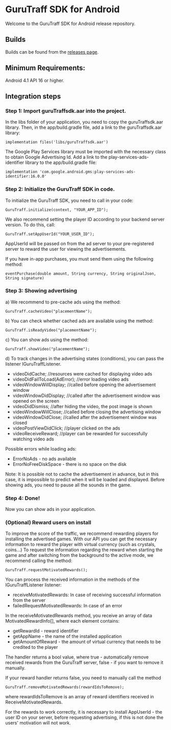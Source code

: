 # GuruTraff SDK for Android

Welcome to the GuruTraff SDK for Android release repository.

## Builds
Builds can be found from the [releases page](https://github.com/gurutraff/gurutraff-sdk-android/releases).

## Minimum Requirements:
 Android 4.1 API 16 or higher.

## Integration steps

### Step 1: Import guruTraffsdk.aar into the project.

In the libs folder of your application, you need to copy the guruTraffsdk.aar library.
Then, in the app/build.gradle file, add a link to the guruTraffsdk.aar library:
    
    implementation files('libs/guruTraffsdk.aar')
     
The Google Play Services library must be imported with the necessary class to obtain Google Advertising Id.
Add a link to the play-services-ads-identifier library to the app/build.gradle file:

  

    implementation 'com.google.android.gms:play-services-ads-identifier:16.0.0'


### Step 2: Initialize the GuruTraff SDK in code.

To initialize the GuruTraff SDK, you need to call in your code: 

	

    GuruTraff.initialize(context, "YOUR_APP_ID");

We also recommend setting the player ID according to your backend server version. To do this, call: 

	

    GuruTraff.setAppUserId("YOUR_USER_ID");

AppUserId will be passed on from the ad server to your pre-registered server to reward the user for viewing the advertisements.

   If you have in-app purchases, you must send them using the following method:
   

    eventPurchase(double amount, String currency, String originalJson, String signature)


### Step 3: Showing advertising

a) We recommend to pre-cache ads using the method:

    GuruTraff.cacheVideo("placementName");

b) You can check whether cached ads are available using the method:

    GuruTraff.isReadyVideo("placementName");

c) You can show ads using the method:

    GuruTraff.showVideo("placementName");

d) To track changes in the advertising states (conditions), you can pass the listener IGuruTraffListener.
- videoDidCache;			          //resources were cached for displaying video ads
- videoDidFailToLoad(AdError);        //error loading video ads
- videoWindowWillDisplay;		      //called before opening the advertisement window
- videoWindowDidDisplay; 			  //called after the advertisement window was opened on the screen
- videoDidDismiss;			          //after hiding the video, the post image is shown
- videoWindowWillClose;			      //called before closing the advertising window
- videoWindowDidClose;			      //called after the advertisement window was closed
- videoPostViewDidClick;              //player clicked on the ads
- videoReceiveReward;                 //player can be rewarded for successfully watching video ads

Possible errors while loading ads:
- ErrorNoAds - no ads available
- ErrorNoFreeDiskSpace - there is no space on the disk
        
Note:
It is possible not to cache the advertisement in advance, but in this case, it is impossible to predict when it will be loaded and displayed.
Before showing ads, you need to pause all the sounds in the game.

### Step 4: Done!

  Now you can show ads in your application.


### (Optional) Reward users on install

To improve the score of the traffic, we recommend rewarding players for installing the advertised games.
With our API you can get the necessary information to reward the player with virtual currency (such as crystals, coins...)
To request the information regarding the reward when starting the game and after switching from the background to the active mode, we recommend calling the method:

    GuruTraff.requestMotivatedRewards();
You can process the received information in the methods of the IGuruTraffListener listener:
- receiveMotivatedRewards: In case of receiving successful information from the server
- failedRequestMotivatedRewards: In case of an error

In the receiveMotivatedRewards method, you receive an array of data MotivatedRewardInfo[], where each element contains:
- getRewardId - reward identifier
- getAppName - the name of the installed application
- getAmountOfReward - the amount of virtual currency that needs to be credited to the player

The handler returns a bool value, where true - automatically remove received rewards from the GuruTraff server, false - if you want to remove it manually.

If your reward handler returns false, you need to manually call the method 		

    GuruTraff.removeMotivatedRewards(rewardIdsToRemove);

where rewardIdsToRemove is an array of reward identifiers received in ReceiveMotivatedRewards.

For the rewards to work correctly, it is necessary to install AppUserId - the user ID on your server, before requesting advertising, if this is not done the users' motivation will not work.
